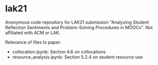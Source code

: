 # lak21
Anonymous code repository for LAK21 submission "Analyzing Student Reflection Sentiments and Problem-Solving Procedures in MOOCs".
Not affiliated with ACM or LAK.


Relevance of files to paper:
- collocation.ipynb: Section 4.6 on collocations
- resource_analysis.ipynb: Section 5.2.4 on student resource use
